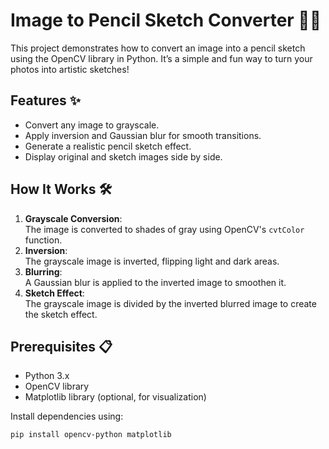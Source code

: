 # Image to Pencil Sketch Converter 🎨🖤  

This project demonstrates how to convert an image into a pencil sketch using the OpenCV library in Python. It’s a simple and fun way to turn your photos into artistic sketches!  

## Features ✨  
- Convert any image to grayscale.  
- Apply inversion and Gaussian blur for smooth transitions.  
- Generate a realistic pencil sketch effect.  
- Display original and sketch images side by side.  

## How It Works 🛠️  
1. **Grayscale Conversion**:  
   The image is converted to shades of gray using OpenCV's `cvtColor` function.  
2. **Inversion**:  
   The grayscale image is inverted, flipping light and dark areas.  
3. **Blurring**:  
   A Gaussian blur is applied to the inverted image to smoothen it.  
4. **Sketch Effect**:  
   The grayscale image is divided by the inverted blurred image to create the sketch effect.  

## Prerequisites 📋  
- Python 3.x  
- OpenCV library  
- Matplotlib library (optional, for visualization)  

Install dependencies using:  
```bash
pip install opencv-python matplotlib
